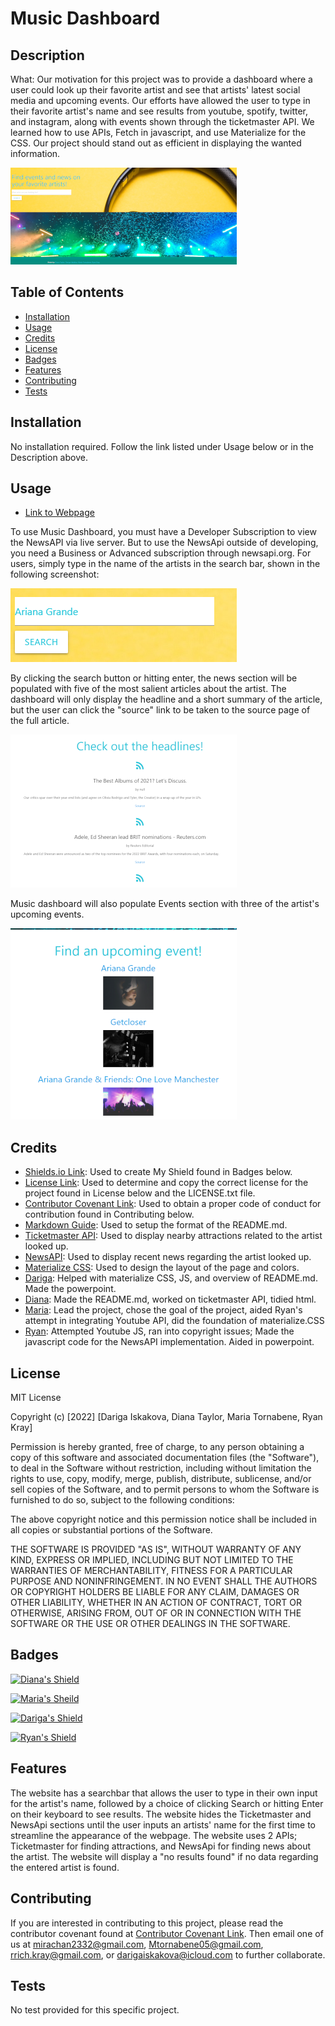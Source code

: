 # Music Dashboard

## Description

What: Our motivation for this project was to provide a dashboard where a user could look up their favorite artist and see that artists' latest social media and upcoming events. Our efforts have allowed the user to type in their favorite artist's name and see results from youtube, spotify, twitter, and instagram, along with events shown through the ticketmaster API. We learned how to use APIs, Fetch in javascript, and use Materialize for the CSS. Our project should stand out as efficient in displaying the wanted information.

![Music Dashboard](./assets/images/screenshot.PNG "Screenshot")

## Table of Contents

* [Installation](#installation)
* [Usage](#usage)
* [Credits](#credits)
* [License](#license)
* [Badges](#badges)
* [Features](#features)
* [Contributing](#contributing)
* [Tests](#tests)

## Installation

No installation required. Follow the link listed under Usage below or in the Description above.

## Usage

* [Link to Webpage](https://mtornabene05.github.io/music-dashboard/)

To use Music Dashboard, you must have a Developer Subscription to view the NewsAPI via live server. But to use the NewsApi outside of developing, you need a Business or Advanced subscription through newsapi.org. For users, simply type in the name of the artists in the search bar, shown in the following screenshot:

![Music Dashboard Search Bar](./assets/images/screenshot2.PNG "Screenshot2")

By clicking the search button or hitting enter, the news section will be populated with five of the most salient articles about the artist. The dashboard will only display the headline and a short summary of the article, but the user can click the "source" link to be taken to the source page of the full article.

![Music Dashboard News](./assets/images/screenshot3.PNG "Screenshot3")

Music dashboard will also populate Events section with three of the artist's upcoming events.

![Music Dashboard Events](./assets/images/screenshot4.PNG "Screenshot4")

## Credits

* [Shields.io Link](https://shields.io/): Used to create My Shield found in Badges below.
* [License Link](https://choosealicense.com/licenses/mit/): Used to determine and copy the correct license for the project found in License below and the LICENSE.txt file.
* [Contributor Covenant Link](https://www.contributor-covenant.org/version/2/1/code_of_conduct/code_of_conduct.md): Used to obtain a proper code of conduct for contribution found in Contributing below.
* [Markdown Guide](https://www.markdownguide.org/basic-syntax/): Used to setup the format of the README.md.
* [Ticketmaster API](https://developer.ticketmaster.com/): Used to display nearby attractions related to the artist looked up.
* [NewsAPI](newsapi.org): Used to display recent news regarding the artist looked up.
* [Materialize CSS](https://materializecss.com/): Used to design the layout of the page and colors.
* [Dariga](https://github.com/dariga17/): Helped with materialize CSS, JS, and overview of README.md. Made the powerpoint.
* [Diana](https://github.com/2332fun/): Made the README.md, worked on ticketmaster API, tidied html.
* [Maria](https://github.com/mtornabene05/): Lead the project, chose the goal of the project, aided Ryan's attempt in integrating Youtube API, did the foundation of materialize.CSS
* [Ryan](https://github.com/rryan-kray/): Attempted Youtube JS, ran into copyright issues; Made the javascript code for the NewsAPI implementation. Aided in powerpoint.

## License

MIT License

Copyright (c) [2022] [Dariga Iskakova, Diana Taylor, Maria Tornabene, Ryan Kray]

Permission is hereby granted, free of charge, to any person obtaining a copy
of this software and associated documentation files (the "Software"), to deal
in the Software without restriction, including without limitation the rights
to use, copy, modify, merge, publish, distribute, sublicense, and/or sell
copies of the Software, and to permit persons to whom the Software is
furnished to do so, subject to the following conditions:

The above copyright notice and this permission notice shall be included in all
copies or substantial portions of the Software.

THE SOFTWARE IS PROVIDED "AS IS", WITHOUT WARRANTY OF ANY KIND, EXPRESS OR
IMPLIED, INCLUDING BUT NOT LIMITED TO THE WARRANTIES OF MERCHANTABILITY,
FITNESS FOR A PARTICULAR PURPOSE AND NONINFRINGEMENT. IN NO EVENT SHALL THE
AUTHORS OR COPYRIGHT HOLDERS BE LIABLE FOR ANY CLAIM, DAMAGES OR OTHER
LIABILITY, WHETHER IN AN ACTION OF CONTRACT, TORT OR OTHERWISE, ARISING FROM,
OUT OF OR IN CONNECTION WITH THE SOFTWARE OR THE USE OR OTHER DEALINGS IN THE
SOFTWARE.

## Badges

[![Diana's Shield](https://img.shields.io/badge/2332fun-2332fun%20contributed%20to%20this%20project.-blueviolet)](https://github.com/2332fun)

[![Maria's Sheild](https://img.shields.io/badge/mtornabene05-mtornabene05%20contributed%20to%20this%20project-ff69b4?fbclid=IwAR1fgv_7_-bzwAwIL_F0StlfEkT9IhvNPipk8QA-secF_BOJtbeCQ5p_2_E)](https://github.com/mtornabene05)

[![Dariga's Shield](https://img.shields.io/badge/dariga17-dariga17%20contributed%20to%20this%20project-success)](https://github.com/dariga17)

[![Ryan's Shield](https://img.shields.io/badge/rrich--kray-rrich--kray%20contributed%20to%20this%20project-blue)](https://github.com/rrich-kray)

## Features

The website has a searchbar that allows the user to type in their own input for the artist's name, followed by a choice of clicking Search or hitting Enter on their keyboard to see results. The website hides the Ticketmaster and NewsApi sections until the user inputs an artists' name for the first time to streamline the appearance of the webpage. The website uses 2 APIs; Ticketmaster for finding attractions, and NewsApi for finding news about the artist. The website will display a "no results found" if no data regarding the entered artist is found.

## Contributing

If you are interested in contributing to this project, please read the contributor covenant found at [Contributor Covenant Link](https://www.contributor-covenant.org/version/2/1/code_of_conduct/code_of_conduct.md). Then email one of us at <mirachan2332@gmail.com>, <Mtornabene05@gmail.com>, <rrich.kray@gmail.com>, or <darigaiskakova@icloud.com> to further collaborate.

## Tests

No test provided for this specific project.


